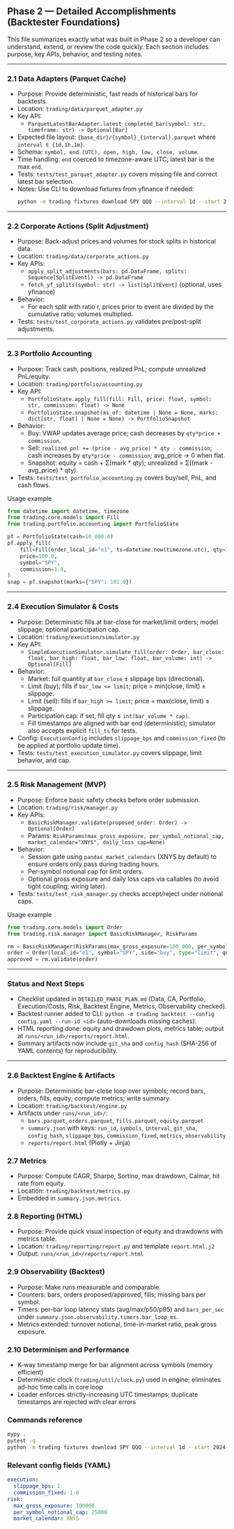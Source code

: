 ## Phase 2 — Detailed Accomplishments (Backtester Foundations)

This file summarizes exactly what was built in Phase 2 so a developer can understand, extend, or review the code quickly. Each section includes purpose, key APIs, behavior, and testing notes.

---

### 2.1 Data Adapters (Parquet Cache)
- Purpose: Provide deterministic, fast reads of historical bars for backtests.
- Location: `trading/data/parquet_adapter.py`
- Key API:
  - `ParquetLatestBarAdapter.latest_completed_bar(symbol: str, timeframe: str) -> Optional[Bar]`
- Expected file layout: `{base_dir}/{symbol}_{interval}.parquet` where `interval ∈ {1d,1h,1m}`.
- Schema: `symbol, end (UTC), open, high, low, close, volume`.
- Time handling: `end` coerced to timezone-aware UTC; latest bar is the max `end`.
- Tests: `tests/test_parquet_adapter.py` covers missing file and correct latest bar selection.
- Notes: Use CLI to download fixtures from yfinance if needed:
  ```bash
  python -m trading fixtures download SPY QQQ --interval 1d --start 2024-01-01 --out-dir data/cache/yf
  ```

---

### 2.2 Corporate Actions (Split Adjustment)
- Purpose: Back-adjust prices and volumes for stock splits in historical data.
- Location: `trading/data/corporate_actions.py`
- Key APIs:
  - `apply_split_adjustments(bars: pd.DataFrame, splits: Sequence[SplitEvent]) -> pd.DataFrame`
  - `fetch_yf_splits(symbol: str) -> list[SplitEvent]` (optional, uses yfinance)
- Behavior:
  - For each split with ratio r, prices prior to event are divided by the cumulative ratio; volumes multiplied.
- Tests: `tests/test_corporate_actions.py` validates pre/post-split adjustments.

---

### 2.3 Portfolio Accounting
- Purpose: Track cash, positions, realized PnL; compute unrealized PnL/equity.
- Location: `trading/portfolio/accounting.py`
- Key API:
  - `PortfolioState.apply_fill(fill: Fill, price: float, symbol: str, commission: float) -> None`
  - `PortfolioState.snapshot(as_of: datetime | None = None, marks: dict[str, float] | None = None) -> PortfolioSnapshot`
- Behavior:
  - Buy: VWAP updates average price; cash decreases by `qty*price + commission`.
  - Sell: `realized_pnl += (price - avg_price) * qty - commission`; cash increases by `qty*price - commission`; avg_price -> 0 when flat.
  - Snapshot: equity = cash + Σ(mark * qty); unrealized = Σ((mark - avg_price) * qty).
- Tests: `tests/test_portfolio_accounting.py` covers buy/sell, PnL, and cash flows.

Usage example
```python
from datetime import datetime, timezone
from trading.core.models import Fill
from trading.portfolio.accounting import PortfolioState

pf = PortfolioState(cash=10_000.0)
pf.apply_fill(
    fill=Fill(order_local_id="o1", ts=datetime.now(timezone.utc), qty=10, price=100.0, commission=1.0),
    price=100.0,
    symbol="SPY",
    commission=1.0,
)
snap = pf.snapshot(marks={"SPY": 101.0})
```

---

### 2.4 Execution Simulator & Costs
- Purpose: Deterministic fills at bar-close for market/limit orders; model slippage; optional participation cap.
- Location: `trading/execution/simulator.py`
- Key API:
  - `SimpleExecutionSimulator.simulate_fill(order: Order, bar_close: float, bar_high: float, bar_low: float, bar_volume: int) -> Optional[Fill]`
- Behavior:
  - Market: full quantity at `bar_close` ± slippage bps (directional).
  - Limit (buy): fills if `bar_low <= limit`; price = min(close, limit) ± slippage.
  - Limit (sell): fills if `bar_high >= limit`; price = max(close, limit) ± slippage.
  - Participation cap: if set, fill qty ≤ `int(bar_volume * cap)`.
  - Fill timestamps are aligned with bar end (deterministic); simulator also accepts explicit `fill_ts` for tests.
- Config: `ExecutionConfig` includes `slippage_bps` and `commission_fixed` (to be applied at portfolio update time).
- Tests: `tests/test_execution_simulator.py` covers slippage, limit behavior, and cap.

---

### 2.5 Risk Management (MVP)
- Purpose: Enforce basic safety checks before order submission.
- Location: `trading/risk/manager.py`
- Key APIs:
  - `BasicRiskManager.validate(proposed_order: Order) -> Optional[Order]`
  - Params: `RiskParams(max_gross_exposure, per_symbol_notional_cap, market_calendar="XNYS", daily_loss_cap=None)`
- Behavior:
  - Session gate using `pandas_market_calendars` (XNYS by default) to ensure orders only pass during trading hours.
  - Per-symbol notional cap for limit orders.
  - Optional gross exposure and daily loss caps via callables (to avoid tight coupling; wiring later).
- Tests: `tests/test_risk_manager.py` checks accept/reject under notional caps.

Usage example
```python
from trading.core.models import Order
from trading.risk.manager import BasicRiskManager, RiskParams

rm = BasicRiskManager(RiskParams(max_gross_exposure=100_000, per_symbol_notional_cap=5_000))
order = Order(local_id="o1", symbol="SPY", side="buy", type="limit", quantity=50, limit_price=120.0)
approved = rm.validate(order)
```

---

### Status and Next Steps
- Checklist updated in `DETAILED_PHASE_PLAN.md` (Data, CA, Portfolio, Execution/Costs, Risk, Backtest Engine, Metrics, Observability checked).
- Backtest runner added to CLI: `python -m trading backtest --config config.yaml --run-id <id>` (auto-downloads missing caches).
- HTML reporting done: equity and drawdown plots, metrics table; output at `runs/<run_id>/reports/report.html`.
- Summary artifacts now include `git_sha` and `config_hash` (SHA-256 of YAML contents) for reproducibility.

---

### 2.6 Backtest Engine & Artifacts
- Purpose: Deterministic bar-close loop over symbols; record bars, orders, fills, equity; compute metrics; write summary.
- Location: `trading/backtest/engine.py`
- Artifacts under `runs/<run_id>/`:
  - `bars.parquet`, `orders.parquet`, `fills.parquet`, `equity.parquet`
  - `summary.json` with keys: `run_id`, `symbols`, `interval`, `git_sha`, `config_hash`, `slippage_bps`, `commission_fixed`, `metrics`, `observability`
  - `reports/report.html` (Plotly + Jinja)

### 2.7 Metrics
- Purpose: Compute CAGR, Sharpe, Sortino, max drawdown, Calmar, hit rate from equity.
- Location: `trading/backtest/metrics.py`
- Embedded in `summary.json.metrics`.

### 2.8 Reporting (HTML)
- Purpose: Provide quick visual inspection of equity and drawdowns with metrics table.
- Location: `trading/reporting/report.py` and template `report.html.j2`
- Output: `runs/<run_id>/reports/report.html`

### 2.9 Observability (Backtest)
- Purpose: Make runs measurable and comparable.
- Counters: bars, orders proposed/approved, fills; missing bars per symbol.
- Timers: per-bar loop latency stats (avg/max/p50/p95) and `bars_per_sec` under `summary.json.observability.timers.bar_loop_ms`.
- Metrics extended: turnover notional, time-in-market ratio, peak gross exposure.

### 2.10 Determinism and Performance
- K-way timestamp merge for bar alignment across symbols (memory efficient)
- Deterministic clock (`trading/util/clock.py`) used in engine; eliminates ad-hoc time calls in core loop
- Loader enforces strictly-increasing UTC timestamps; duplicate timestamps are rejected with clear errors

### Commands reference
```bash
mypy .
pytest -q
python -m trading fixtures download SPY QQQ --interval 1d --start 2024-01-01
```

### Relevant config fields (YAML)
```yaml
execution:
  slippage_bps: 1
  commission_fixed: 1.0
risk:
  max_gross_exposure: 100000
  per_symbol_notional_cap: 25000
  market_calendar: XNYS
```
